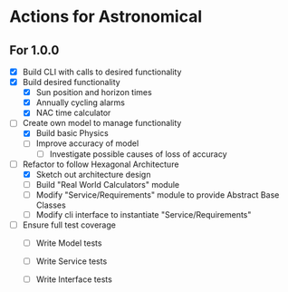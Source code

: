 # Actions for Astronomical
## For 1.0.0
- [x] Build CLI with calls to desired functionality
- [x] Build desired functionality
  - [x] Sun position and horizon times
  - [x] Annually cycling alarms
  - [x] NAC time calculator
- [ ] Create own model to manage functionality
  - [x] Build basic Physics
  - [ ] Improve accuracy of model
    - [ ] Investigate possible causes of loss of accuracy
- [ ] Refactor to follow Hexagonal Architecture
  - [x] Sketch out architecture design
  - [ ] Build "Real World Calculators" module
  - [ ] Modify "Service/Requirements" module to provide Abstract Base Classes
  - [ ] Modify cli interface to instantiate "Service/Requirements"
- [ ] Ensure full test coverage
  - [ ] Write Model tests
  - [ ] Write Service tests
  - [ ] Write Interface tests



